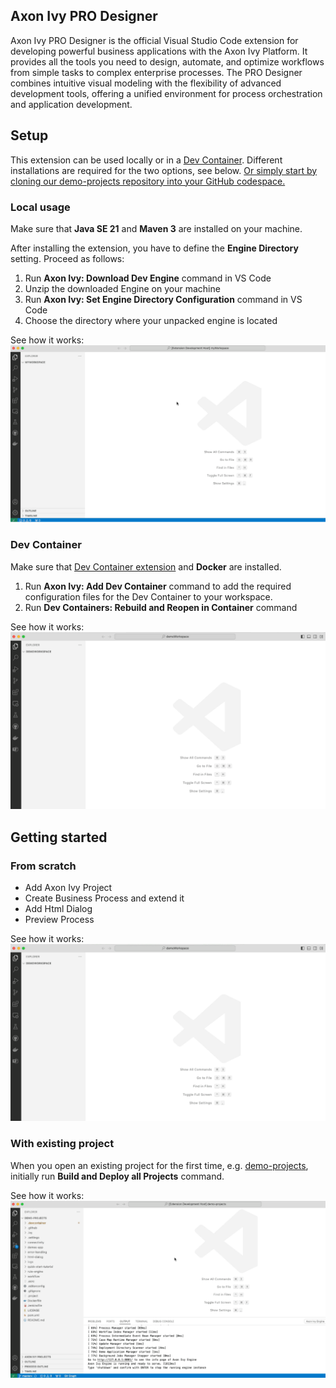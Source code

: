 ## Axon Ivy PRO Designer

Axon Ivy PRO Designer is the official Visual Studio Code extension for developing powerful business applications with the Axon Ivy Platform. It provides all the tools you need to design, automate, and optimize workflows from simple tasks to complex enterprise processes. The PRO Designer combines intuitive visual modeling with the flexibility of advanced development tools, offering a unified environment for process orchestration and application development.

## Setup

This extension can be used locally or in a [Dev Container](https://code.visualstudio.com/docs/devcontainers/containers). Different installations are required for the two options, see below.
[Or simply start by cloning our demo-projects repository into your GitHub codespace.](https://github.com/codespaces/new/axonivy/demo-projects)

### Local usage

Make sure that **Java SE 21** and **Maven 3** are installed on your machine.

After installing the extension, you have to define the **Engine Directory** setting. Proceed as follows:

1. Run **Axon Ivy: Download Dev Engine** command in VS Code
2. Unzip the downloaded Engine on your machine
3. Run **Axon Ivy: Set Engine Directory Configuration** command in VS Code
4. Choose the directory where your unpacked engine is located

See how it works:
![Set Engine Directory](extension/assets/readme/engine-dir.gif)

### Dev Container

Make sure that [Dev Container extension](https://marketplace.visualstudio.com/items?itemName=ms-vscode-remote.remote-containers) and **Docker** are installed.

1. Run **Axon Ivy: Add Dev Container** command to add the required configuration files for the Dev Container to your workspace.
2. Run **Dev Containers: Rebuild and Reopen in Container** command

See how it works:
![Launch Dev Container](extension/assets/readme/launch-container.gif)

## Getting started

### From scratch

- Add Axon Ivy Project
- Create Business Process and extend it
- Add Html Dialog
- Preview Process

See how it works:
![Add Project](extension/assets/readme/add-project.gif)

### With existing project

When you open an existing project for the first time, e.g. [demo-projects](https://github.com/axonivy/demo-projects), initially run **Build and Deploy all Projects** command.

See how it works:
![Build and Deploy](extension/assets/readme/build-and-deploy.gif)
